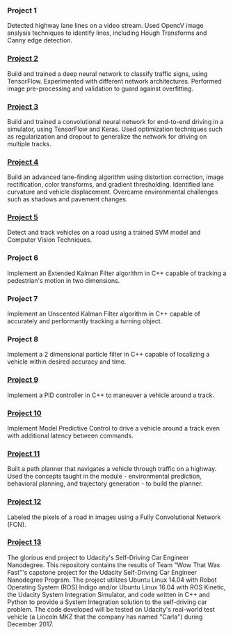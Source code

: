 

### Project 1
Detected highway lane lines on a video stream. Used OpencV image analysis techniques to identify lines, including Hough Transforms and Canny edge detection.


### [Project 2](https://github.com/JLee21/Udacity-Self-Driving-Car-NanoDegree-Term-1/tree/master/p2-traffic-signs/traffic-sign-classifier-project)
Build and trained a deep neural network to classify traffic signs, using TensorFlow. Experimented with different network architectures. Performed image pre-processing and validation to guard against overfitting.

### [Project 3](https://github.com/JLee21/Udacity-Self-Driving-Car-NanoDegree/tree/master/p3-behavioural-cloning/carnd-behavioral-cloning-p3)
Build and trained a convolutional neural network for end-to-end driving in a simulator, using TensorFlow and Keras. Used optimization techniques such as regularization and dropout to generalize the network for driving on multiple tracks.

### [Project 4](https://github.com/JLee21/Udacity-Self-Driving-Car-NanoDegree/tree/master/p4-advanced-lane-finding/carnd-advanced-lane-lines)
Build an advanced lane-finding algorithm using distortion correction, image rectification, color transforms, and gradient thresholding. Identified lane curvature and vehicle displacement. Overcame environmental challenges such as shadows and pavement changes.

### [Project 5](https://github.com/JLee21/Udacity-Self-Driving-Car-NanoDegree/tree/master/p5-vehicle-detection/carnd-vehicle-detection)
Detect and track vehicles on a road using a trained SVM model and Computer Vision Techniques.

### Project 6
Implement an Extended Kalman Filter algorithm in C++ capable of tracking a pedestrian's motion in two dimensions.

### Project 7
Implement an Unscented Kalman Filter algorithm in C++ capable of accurately and performantly tracking a turning object.

### Project 8
Implement a 2 dimensional particle filter in C++ capable of localizing a vehicle within desired accuracy and time.

### [Project 9](https://github.com/JLee21/PID-Control)
Implement a PID controller in C++ to maneuver a vehicle around a track.

### [Project 10](https://github.com/JLee21/Model-Predictive-Control)
Implement Model Predictive Control to drive a vehicle around a track even with additional latency between commands.

### [Project 11](https://github.com/JLee21/Path-Planning)
Built a path planner that navigates a vehicle through traffic on a highway. Used the concepts taught in the module - environmental prediction, behavioral planning, and trajectory generation - to build the planner.

### [Project 12](https://github.com/JLee21/Semantic-Segmentation)
Labeled the pixels of a road in images using a Fully Convolutional Network (FCN).

### [Project 13](https://github.com/JLee21/CarND-Capstone)
The glorious end project to Udacity's Self-Driving Car Engineer Nanodegree.
This repository contains the results of Team "Wow That Was Fast"'s capstone project for the Udacity Self-Driving Car Engineer Nanodegree Program. The project utilizes Ubuntu Linux 14.04 with Robot Operating System (ROS) Indigo and/or Ubuntu Linux 16.04 with ROS Kinetic, the Udacity System Integration Simulator, and code written in C++ and Python to provide a System Integration solution to the self-driving car problem. The code developed will be tested on Udacity's real-world test vehicle (a Lincoln MKZ that the company has named "Carla") during December 2017.
